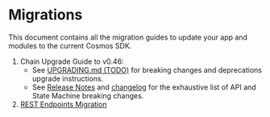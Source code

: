 <!--
order: false
parent:
  order: 6
-->

# Migrations

This document contains all the migration guides to update your app and modules to the current Cosmos SDK.

1. Chain Upgrade Guide to v0.46:
   * See [UPGRADING.md (TODO)](https://github.com/cosmos/cosmos-sdk/blob/main/UPGRADING.md) for breaking changes and deprecations upgrade instructions.
   * See [Release Notes](https://github.com/cosmos/cosmos-sdk/blob/v0.46.0-rc1/RELEASE_NOTES.md) and [changelog](https://github.com/cosmos/cosmos-sdk/blob/v0.46.0-rc1/CHANGELOG.md) for the exhaustive list of API and State Machine breaking changes.
2. [REST Endpoints Migration](./rest.md)
